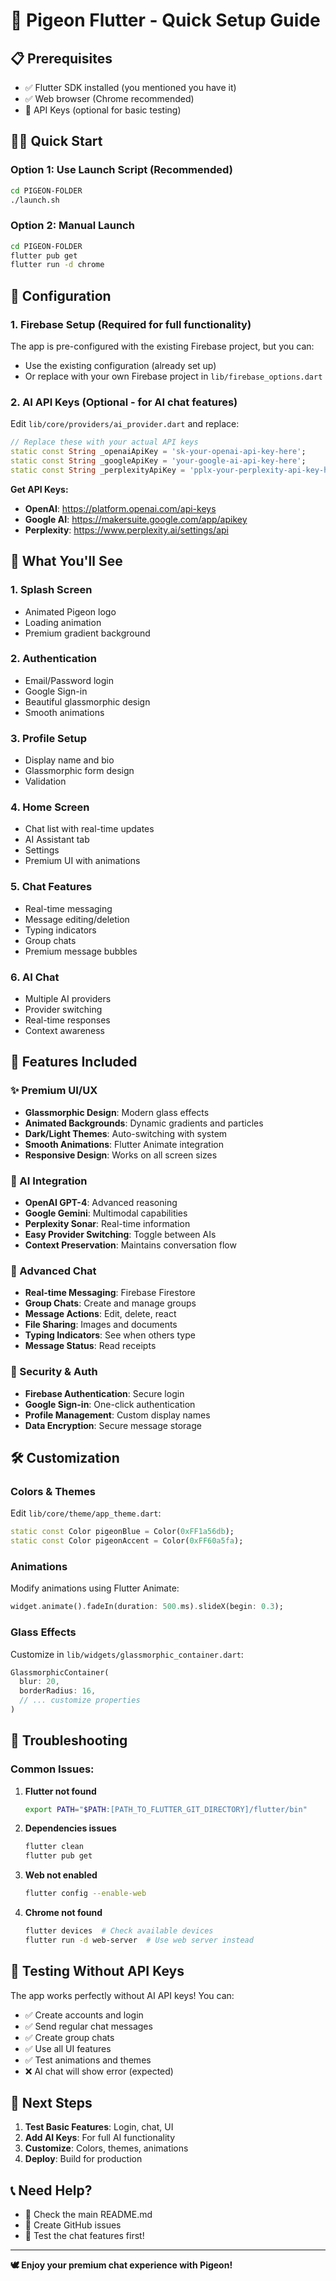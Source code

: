 # 🚀 Pigeon Flutter - Quick Setup Guide

## 📋 Prerequisites
- ✅ Flutter SDK installed (you mentioned you have it)
- ✅ Web browser (Chrome recommended)
- 🔑 API Keys (optional for basic testing)

## 🏃‍♂️ Quick Start

### Option 1: Use Launch Script (Recommended)
```bash
cd PIGEON-FOLDER
./launch.sh
```

### Option 2: Manual Launch
```bash
cd PIGEON-FOLDER
flutter pub get
flutter run -d chrome
```

## 🔧 Configuration

### 1. Firebase Setup (Required for full functionality)
The app is pre-configured with the existing Firebase project, but you can:
- Use the existing configuration (already set up)
- Or replace with your own Firebase project in `lib/firebase_options.dart`

### 2. AI API Keys (Optional - for AI chat features)
Edit `lib/core/providers/ai_provider.dart` and replace:

```dart
// Replace these with your actual API keys
static const String _openaiApiKey = 'sk-your-openai-api-key-here';
static const String _googleApiKey = 'your-google-ai-api-key-here';
static const String _perplexityApiKey = 'pplx-your-perplexity-api-key-here';
```

**Get API Keys:**
- **OpenAI**: https://platform.openai.com/api-keys
- **Google AI**: https://makersuite.google.com/app/apikey
- **Perplexity**: https://www.perplexity.ai/settings/api

## 🎯 What You'll See

### 1. **Splash Screen**
- Animated Pigeon logo
- Loading animation
- Premium gradient background

### 2. **Authentication**
- Email/Password login
- Google Sign-in
- Beautiful glassmorphic design
- Smooth animations

### 3. **Profile Setup**
- Display name and bio
- Glassmorphic form design
- Validation

### 4. **Home Screen**
- Chat list with real-time updates
- AI Assistant tab
- Settings
- Premium UI with animations

### 5. **Chat Features**
- Real-time messaging
- Message editing/deletion
- Typing indicators
- Group chats
- Premium message bubbles

### 6. **AI Chat**
- Multiple AI providers
- Provider switching
- Real-time responses
- Context awareness

## 🎨 Features Included

### ✨ Premium UI/UX
- **Glassmorphic Design**: Modern glass effects
- **Animated Backgrounds**: Dynamic gradients and particles
- **Dark/Light Themes**: Auto-switching with system
- **Smooth Animations**: Flutter Animate integration
- **Responsive Design**: Works on all screen sizes

### 🤖 AI Integration
- **OpenAI GPT-4**: Advanced reasoning
- **Google Gemini**: Multimodal capabilities
- **Perplexity Sonar**: Real-time information
- **Easy Provider Switching**: Toggle between AIs
- **Context Preservation**: Maintains conversation flow

### 💬 Advanced Chat
- **Real-time Messaging**: Firebase Firestore
- **Group Chats**: Create and manage groups
- **Message Actions**: Edit, delete, react
- **File Sharing**: Images and documents
- **Typing Indicators**: See when others type
- **Message Status**: Read receipts

### 🔐 Security & Auth
- **Firebase Authentication**: Secure login
- **Google Sign-in**: One-click authentication
- **Profile Management**: Custom display names
- **Data Encryption**: Secure message storage

## 🛠️ Customization

### Colors & Themes
Edit `lib/core/theme/app_theme.dart`:
```dart
static const Color pigeonBlue = Color(0xFF1a56db);
static const Color pigeonAccent = Color(0xFF60a5fa);
```

### Animations
Modify animations using Flutter Animate:
```dart
widget.animate().fadeIn(duration: 500.ms).slideX(begin: 0.3);
```

### Glass Effects
Customize in `lib/widgets/glassmorphic_container.dart`:
```dart
GlassmorphicContainer(
  blur: 20,
  borderRadius: 16,
  // ... customize properties
)
```

## 🚨 Troubleshooting

### Common Issues:

1. **Flutter not found**
   ```bash
   export PATH="$PATH:[PATH_TO_FLUTTER_GIT_DIRECTORY]/flutter/bin"
   ```

2. **Dependencies issues**
   ```bash
   flutter clean
   flutter pub get
   ```

3. **Web not enabled**
   ```bash
   flutter config --enable-web
   ```

4. **Chrome not found**
   ```bash
   flutter devices  # Check available devices
   flutter run -d web-server  # Use web server instead
   ```

## 📱 Testing Without API Keys

The app works perfectly without AI API keys! You can:
- ✅ Create accounts and login
- ✅ Send regular chat messages
- ✅ Create group chats
- ✅ Use all UI features
- ✅ Test animations and themes
- ❌ AI chat will show error (expected)

## 🎯 Next Steps

1. **Test Basic Features**: Login, chat, UI
2. **Add AI Keys**: For full AI functionality
3. **Customize**: Colors, themes, animations
4. **Deploy**: Build for production

## 📞 Need Help?

- 📖 Check the main README.md
- 🐛 Create GitHub issues
- 💬 Test the chat features first!

---

**🕊️ Enjoy your premium chat experience with Pigeon!**

